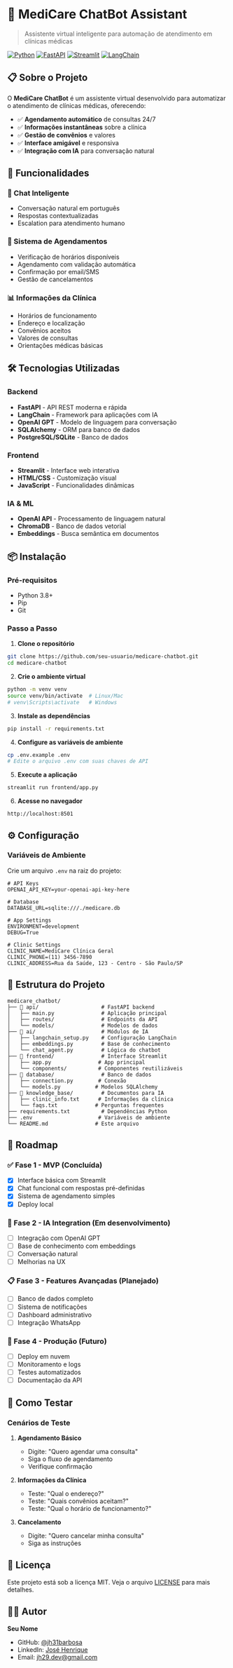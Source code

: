 # 🏥 MediCare ChatBot Assistant

> Assistente virtual inteligente para automação de atendimento em clínicas médicas

[![Python](https://img.shields.io/badge/Python-3.8+-blue.svg)](https://python.org)
[![FastAPI](https://img.shields.io/badge/FastAPI-0.104+-green.svg)](https://fastapi.tiangolo.com)
[![Streamlit](https://img.shields.io/badge/Streamlit-1.28+-red.svg)](https://streamlit.io)
[![LangChain](https://img.shields.io/badge/LangChain-0.0.340+-orange.svg)](https://langchain.com)

## 📋 Sobre o Projeto

O **MediCare ChatBot** é um assistente virtual desenvolvido para automatizar o atendimento de clínicas médicas, oferecendo:

- ✅ **Agendamento automático** de consultas 24/7
- ✅ **Informações instantâneas** sobre a clínica
- ✅ **Gestão de convênios** e valores
- ✅ **Interface amigável** e responsiva
- ✅ **Integração com IA** para conversação natural

## 🚀 Funcionalidades

### 🤖 Chat Inteligente
- Conversação natural em português
- Respostas contextualizadas
- Escalation para atendimento humano

### 📅 Sistema de Agendamentos
- Verificação de horários disponíveis
- Agendamento com validação automática
- Confirmação por email/SMS
- Gestão de cancelamentos

### 📊 Informações da Clínica
- Horários de funcionamento
- Endereço e localização
- Convênios aceitos
- Valores de consultas
- Orientações médicas básicas

## 🛠️ Tecnologias Utilizadas

### Backend
- **FastAPI** - API REST moderna e rápida
- **LangChain** - Framework para aplicações com IA
- **OpenAI GPT** - Modelo de linguagem para conversação
- **SQLAlchemy** - ORM para banco de dados
- **PostgreSQL/SQLite** - Banco de dados

### Frontend
- **Streamlit** - Interface web interativa
- **HTML/CSS** - Customização visual
- **JavaScript** - Funcionalidades dinâmicas

### IA & ML
- **OpenAI API** - Processamento de linguagem natural
- **ChromaDB** - Banco de dados vetorial
- **Embeddings** - Busca semântica em documentos

## 📦 Instalação

### Pré-requisitos
- Python 3.8+
- Pip
- Git

### Passo a Passo

1. **Clone o repositório**
```bash
git clone https://github.com/seu-usuario/medicare-chatbot.git
cd medicare-chatbot
```

2. **Crie o ambiente virtual**
```bash
python -m venv venv
source venv/bin/activate  # Linux/Mac
# venv\Scripts\activate   # Windows
```

3. **Instale as dependências**
```bash
pip install -r requirements.txt
```

4. **Configure as variáveis de ambiente**
```bash
cp .env.example .env
# Edite o arquivo .env com suas chaves de API
```

5. **Execute a aplicação**
```bash
streamlit run frontend/app.py
```

6. **Acesse no navegador**
```
http://localhost:8501
```

## ⚙️ Configuração

### Variáveis de Ambiente

Crie um arquivo `.env` na raiz do projeto:

```env
# API Keys
OPENAI_API_KEY=your-openai-api-key-here

# Database
DATABASE_URL=sqlite:///./medicare.db

# App Settings
ENVIRONMENT=development
DEBUG=True

# Clinic Settings
CLINIC_NAME=MediCare Clínica Geral
CLINIC_PHONE=(11) 3456-7890
CLINIC_ADDRESS=Rua da Saúde, 123 - Centro - São Paulo/SP
```

## 📁 Estrutura do Projeto

```
medicare_chatbot/
├── 📁 api/                    # FastAPI backend
│   ├── main.py               # Aplicação principal
│   ├── routes/               # Endpoints da API
│   └── models/               # Modelos de dados
├── 📁 ai/                     # Módulos de IA
│   ├── langchain_setup.py    # Configuração LangChain
│   ├── embeddings.py         # Base de conhecimento
│   └── chat_agent.py         # Lógica do chatbot
├── 📁 frontend/               # Interface Streamlit
│   ├── app.py               # App principal
│   └── components/          # Componentes reutilizáveis
├── 📁 database/               # Banco de dados
│   ├── connection.py        # Conexão
│   └── models.py           # Modelos SQLAlchemy
├── 📁 knowledge_base/         # Documentos para IA
│   ├── clinic_info.txt      # Informações da clínica
│   └── faqs.txt            # Perguntas frequentes
├── requirements.txt          # Dependências Python
├── .env                     # Variáveis de ambiente
└── README.md               # Este arquivo
```

## 🎯 Roadmap

### ✅ Fase 1 - MVP (Concluída)
- [x] Interface básica com Streamlit
- [x] Chat funcional com respostas pré-definidas
- [x] Sistema de agendamento simples
- [x] Deploy local

### 🚧 Fase 2 - IA Integration (Em desenvolvimento)
- [ ] Integração com OpenAI GPT
- [ ] Base de conhecimento com embeddings
- [ ] Conversação natural
- [ ] Melhorias na UX

### 📋 Fase 3 - Features Avançadas (Planejado)
- [ ] Banco de dados completo
- [ ] Sistema de notificações
- [ ] Dashboard administrativo
- [ ] Integração WhatsApp

### 🚀 Fase 4 - Produção (Futuro)
- [ ] Deploy em nuvem
- [ ] Monitoramento e logs
- [ ] Testes automatizados
- [ ] Documentação da API

## 🧪 Como Testar

### Cenários de Teste

1. **Agendamento Básico**
   - Digite: "Quero agendar uma consulta"
   - Siga o fluxo de agendamento
   - Verifique confirmação

2. **Informações da Clínica**
   - Teste: "Qual o endereço?"
   - Teste: "Quais convênios aceitam?"
   - Teste: "Qual o horário de funcionamento?"

3. **Cancelamento**
   - Digite: "Quero cancelar minha consulta"
   - Siga as instruções


## 📄 Licença

Este projeto está sob a licença MIT. Veja o arquivo [LICENSE](LICENSE) para mais detalhes.

## 👨‍💻 Autor

**Seu Nome**
- GitHub: [@jh31barbosa](https://github.com/jh31barbosa)
- LinkedIn: [José Henrique](https://linkedin.com/in/jh29-dev)
- Email: jh29.dev@gmail.com



